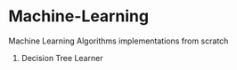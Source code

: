 # Machine-Learning

Machine Learning Algorithms implementations from scratch

1. Decision Tree Learner
